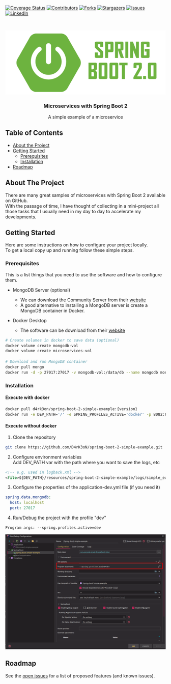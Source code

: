 <!-- PROJECT SHIELDS -->
[![Coverage Status](https://coveralls.io/repos/github/D4rK3oN/spring-boot-2-simple-example/badge.svg?branch=master)](https://coveralls.io/github/D4rK3oN/spring-boot-2-simple-example?branch=master)
[![Contributors][contributors-shield]][contributors-url]
[![Forks][forks-shield]][forks-url]
[![Stargazers][stars-shield]][stars-url]
[![Issues][issues-shield]][issues-url]
[![LinkedIn][linkedin-shield]][linkedin-url]

<!-- LOGO -->
<br />
<p align="center">
  <a href="https://github.com/D4rK3oN/spring-boot-2-simple-example">
    <img src="images/spring-boot-2.png" alt="logo">
  </a>

  <h3 align="center">Microservices with Spring Boot 2</h3>

  <p align="center">
    A simple example of a microservice
  </p>
</p>

<!-- TABLE OF CONTENTS -->
## Table of Contents

* [About the Project](#about-the-project)
* [Getting Started](#getting-started)
  * [Prerequisites](#prerequisites)
  * [Installation](#installation)
* [Roadmap](#roadmap)

<!-- ABOUT THE PROJECT -->
## About The Project

There are many great samples of microservices with Spring Boot 2 available on GitHub.
<br />
With the passage of time, I have thought of collecting in a mini-project all those tasks that I usually need in my day to day to accelerate my developments.

<!-- GETTING STARTED -->
## Getting Started

Here are some instructions on how to configure your project locally.
<br />
To get a local copy up and running follow these simple steps.

### Prerequisites

This is a list things that you need to use the software and how to configure them.
* MongoDB Server (optional)
    * We can download the Community Server from their [website](https://www.mongodb.com/download-center/community)
    * A good alternative to installing a MongoDB server is create a MongoDB container in Docker.

* Docker Desktop
    * The software can be download from their [website](https://www.docker.com/products/docker-desktop)
```sh
# Create volumes in docker to save data (optional)
docker volume create mongodb-vol
docker volume create microservices-vol

# Download and run MongoDB container
docker pull mongo
docker run -d -p 27017:27017 -v mongodb-vol:/data/db --name mongodb mongo
```

### Installation

#### Execute with docker
```sh
docker pull d4rk3on/spring-boot-2-simple-example:{version}
docker run -e DEV_PATH='/' -e SPRING_PROFILES_ACTIVE='docker' -p 8082:8082 -v microservices-vol:/resources --link mongodb --name spring-boot-example d4rk3on/spring-boot-2-simple-example:{version}
```

#### Execute without docker
1. Clone the repository
```sh
git clone https://github.com/D4rK3oN/spring-boot-2-simple-example.git
```

2. Configure environment variables  
Add DEV_PATH var with the path where you want to save the logs, etc
```xml
<!-- e.g. used in logback.xml -->
<file>${DEV_PATH}/resources/spring-boot-2-simple-example/logs/simple_example.log</file>
```

3. Configure the properties of the application-dev.yml file (if you need it)
```yml
spring.data.mongodb:
  host: localhost
  port: 27017
```

4. Run/Debug the project with the profile "dev"
```text
Program args: --spring.profiles.active=dev
```

<p align="center">
    <img width="600px" src="images/IntelliJ_run_debug_config.png" alt="run config">
</p>

<!-- ROADMAP -->
## Roadmap

See the [open issues](https://github.com/D4rK3oN/spring-boot-2-simple-example/issues) for a list of proposed features (and known issues).

<!-- MARKDOWN LINKS & IMAGES : https://www.markdownguide.org/basic-syntax/#reference-style-links -->
[contributors-shield]: https://img.shields.io/github/contributors/D4rK3oN/spring-boot-2-simple-example.svg?style=flat-square
[contributors-url]: https://github.com/D4rK3oN/spring-boot-2-simple-example/graphs/contributors
[forks-shield]: https://img.shields.io/github/forks/D4rK3oN/spring-boot-2-simple-example.svg?style=flat-square
[forks-url]: https://github.com/D4rK3oN/spring-boot-2-simple-example/network/members
[stars-shield]: https://img.shields.io/github/stars/D4rK3oN/spring-boot-2-simple-example.svg?style=flat-square
[stars-url]: https://github.com/D4rK3oN/spring-boot-2-simple-example/stargazers
[issues-shield]: https://img.shields.io/github/issues/D4rK3oN/spring-boot-2-simple-example.svg?style=flat-square
[issues-url]: https://github.com/D4rK3oN/spring-boot-2-simple-example/issues
[linkedin-shield]: https://img.shields.io/badge/-LinkedIn-black.svg?style=flat-square&logo=linkedin&colorB=555
[linkedin-url]: https://www.linkedin.com/in/javier-moreno-alvarez